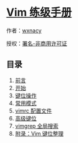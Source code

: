 # [Vim 练级手册]()

作者：[wxnacy](https://wxnacy.com)

授权：<a rel="license" href="http://creativecommons.org/licenses/by-nc/4.0/">署名-非商用许可证</a>

## 目录
1. [前言](#README)
1. [开始](#docs/get_started)
1. [键位操作](#docs/key-position)
1. [常用模式](#docs/mode)
1. [vimrc 配置文件](#docs/vimrc)
1. [高级键位](#docs/advanced-key-position)
1. [vimgrep 全局搜索](#docs/vimgrep)
1. [附录：Vim 键位整理](#docs/all-key)

